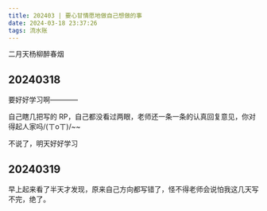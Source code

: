 ```yaml
---
title: 202403 | 要心甘情愿地做自己想做的事
date: 2024-03-18 23:37:26
tags: 流水账
---
```

二月天杨柳醉春烟

<!-- more -->

## 20240318
要好好学习啊————

自己瞎几把写的 RP，自己都没看过两眼，老师还一条一条的认真回复意见，你对得起人家吗/(ㄒoㄒ)/~~

不说了，明天好好学习

## 20240319

早上起来看了半天才发现，原来自己方向都写错了，怪不得老师会说怕我这几天写不完，绝了。